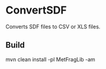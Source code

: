 # ConvertSDF
Converts SDF files to CSV or XLS files.

## Build

mvn clean install -pl MetFragLib -am

